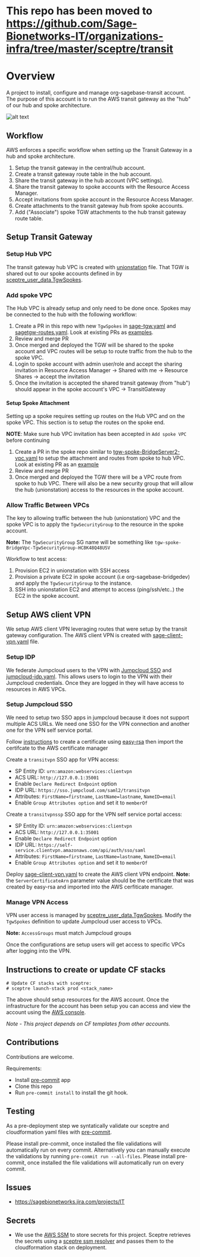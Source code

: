 # This repo has been moved to https://github.com/Sage-Bionetworks-IT/organizations-infra/tree/master/sceptre/transit

# Overview
A project to install, configure and manage org-sagebase-transit account.
The purpose of this account is to run the AWS transit gateway as the
"hub" of our hub and spoke architecture.

![alt text][architecture]


## Workflow
AWS enforces a specific workflow when setting up the Transit Gateway in a hub
and spoke architecture.

1. Setup the transit gateway in the central/hub account.
2. Create a transit gateway route table in the hub account.
3. Share the transit gateway in the hub account (VPC settings).
4. Share the transit gateway to spoke accounts with the Resource Access Manager.
5. Accept invitations from spoke account in the Resource Access Manager.
6. Create attachments to the transit gateway hub from spoke accounts.
7. Add ("Associate") spoke TGW attachments to the hub transit gateway route table.

## Setup Transit Gateway

### Setup Hub VPC
The transit gateway hub VPC is created with [unionstation](config/prod/unionstationvpc.yaml)
file.  That TGW is shared out to our spoke accounts defined in by
[sceptre_user_data.TgwSpokes](config/prod/sage-tgw.yaml).

### Add spoke VPC
The Hub VPC is already setup and only need to be done once.  Spokes may be connected to the
hub with the following workflow:

1. Create a PR in this repo with new `TgwSpokes` in [sage-tgw.yaml](config/prod/sage-tgw.yaml)
and [sagetgw-routes.yaml](config/prod/sage-tgw-routes.yaml).  Look at existing PRs as
[examples](https://github.com/Sage-Bionetworks/transit-infra/pull/23).
2. Review and merge PR
3. Once merged and deployed the TGW will be shared to the spoke account and VPC routes
will be setup to route traffic from the hub to the spoke VPC.
4. Login to spoke account with admin user/role and accept the sharing invitation
in Resource Access Manager -> Shared with me -> Resource Shares ->
accept the invitation
5. Once the invitation is accepted the shared transit gateway (from "hub")
should appear in the spoke account's VPC -> TransitGateway

#### Setup Spoke Attachment
Setting up a spoke requires setting up routes on the Hub VPC and on the spoke VPC.
This section is to setup the routes on the spoke end.

__NOTE__: Make sure hub VPC invitation has been accepted in `Add spoke VPC` before continuing

1. Create a PR in the spoke repo similar to
[tgw-spoke-BridgeServer2-vpc.yaml](https://github.com/Sage-Bionetworks/Bridge-infra/tree/prod/config/prod/tgw-spoke-BridgeServer2-vpc.yaml)
to setup the attachment and routes from spoke to hub VPC.
Look at existing PR as an [example](https://github.com/Sage-Bionetworks/Bridge-infra/pull/142)
2. Review and merge PR
3. Once merged and deployed the TGW there will be a VPC route from spoke
to hub VPC.  There will also be a new security group that will allow the
hub (unionstation) access to the resources in the spoke account.

### Allow Traffic Between VPCs
The key to allowing traffic between the hub (unionstation) VPC and the spoke VPC
is to apply the `TgwSecurityGroup` to the resource in the spoke account.

__Note:__ The `TgwSecurityGroup` SG name will be something like `tgw-spoke-BridgeVpc-TgwSecurityGroup-HC8K48Q48USV`

Workflow to test access:
1. Provision EC2 in unionstation with SSH access
2. Provision a private EC2 in spoke account (i.e org-sagebase-bridgedev) and apply the `TgwSecurityGroup`
to the instance.
3. SSH into unionstation EC2 and attempt to access (ping/ssh/etc..) the EC2 in the spoke account.


## Setup AWS client VPN
We setup AWS client VPN leveraging routes that were setup by the transit gateway
configuration.  The AWS client VPN is created with
[sage-client-vpn.yaml](config/prod/sage-client-vpn.yaml) file.

### Setup IDP
We federate Jumpcloud users to the VPN with
[Jumpcloud SSO](https://support.jumpcloud.com/support/s/article/Single-Sign-On-SSO-with-AWS-Client-VPN)
and [jumpcloud-idp.yaml](config/prod/jumpcloud-idp.yaml).  This allows users to login
to the VPN with their Jumpcloud credentials.  Once they are logged in they
will have access to resources in AWS VPCs.

### Setup Jumpcloud SSO
We need to setup two SSO apps in jumpcloud because it does not support multiple ACS URLs.
We need one SSO for the VPN connection and another one for the VPN self service portal.

Follow [instructions](https://docs.aws.amazon.com/vpn/latest/clientvpn-admin/client-authentication.html)
to create a certificate using [easy-rsa](https://github.com/OpenVPN/easy-rsa)
then import the certifcate to the AWS certificate manager

Create a `transitvpn` SSO app for VPN access:
  * SP Entity ID: `urn:amazon:webservices:clientvpn`
  * ACS URL: `http://127.0.0.1:35001`
  * Enable `Declare Redirect Endpoint` option
  * IDP URL: `https://sso.jumpcloud.com/saml2/transitvpn`
  * Attributes: `FirstName=firstname`, `LastName=lastname`, `NameID=email`
  * Enable `Group Attributes option` and set it to `memberOf`

Create a `transitvpnssp` SSO app for the VPN self service portal access:
  * SP Entity ID: `urn:amazon:webservices:clientvpn`
  * ACS URL: `http://127.0.0.1:35001`
  * Enable `Declare Redirect Endpoint` option
  * IDP URL: `https://self-service.clientvpn.amazonaws.com/api/auth/sso/saml`
  * Attributes: `FirstName=firstname`, `LastName=lastname`, `NameID=email`
  * Enable `Group Attributes option` and set it to `memberOf`

Deploy [sage-client-vpn.yaml](config/prod/sage-client-vpn.yaml) to create the
AWS client VPN endpoint.  __Note:__ the `ServerCertificateArn` parameter value should
be the certificate that was created by easy-rsa and imported into the
AWS cerfiticate manager.


### Manage VPN Access
VPN user access is managed by [sceptre_user_data.TgwSpokes](config/prod/sage-client-vpn.yaml).
Modify the `TgwSpokes` definition to update Jumpcloud user access to VPCs.

__Note:__ `AccessGroups` must match Jumpcloud groups

Once the configurations are setup users will get access to specific VPCs after logging into
the VPN.

## Instructions to create or update CF stacks

```
# Update CF stacks with sceptre:
# sceptre launch-stack prod <stack_name>
```

The above should setup resources for the AWS account.  Once the infrastructure
for the account has been setup you can access and view the account using the
[AWS console](https://AWS-account-ID-or-alias.signin.aws.amazon.com/console).

*Note - This project depends on CF templates from other accounts.*

## Contributions
Contributions are welcome.

Requirements:
* Install [pre-commit](https://pre-commit.com/#install) app
* Clone this repo
* Run `pre-commit install` to install the git hook.

## Testing
As a pre-deployment step we syntatically validate our sceptre and
cloudformation yaml files with [pre-commit](https://pre-commit.com).

Please install pre-commit, once installed the file validations will
automatically run on every commit.  Alternatively you can manually
execute the validations by running `pre-commit run --all-files`.
Please install pre-commit, once installed the file validations will
automatically run on every commit.

## Issues
* https://sagebionetworks.jira.com/projects/IT

## Secrets
* We use the [AWS SSM](https://docs.aws.amazon.com/systems-manager/latest/userguide/systems-manager-paramstore.html)
to store secrets for this project.  Sceptre retrieves the secrets using
a [sceptre ssm resolver](https://github.com/cloudreach/sceptre/tree/v1/contrib/ssm-resolver)
and passes them to the cloudformation stack on deployment.


[architecture]: transit-gateway-arch.png "hub and spoke architecture"
